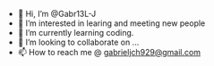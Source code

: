 - 👋 Hi, I’m @Gabr13L-J
- 👀 I’m interested in learing and meeting new people 
- 🌱 I’m currently learning coding.
- 💞️ I’m looking to collaborate on ...
- 📫 How to reach me @ gabrieljch929@gmail.com

<!---
Gabr13L-J/Gabr13L-J is a ✨ special ✨ repository because its `README.md` (this file) appears on your GitHub profile.
You can click the Preview link to take a look at your changes.
--->

